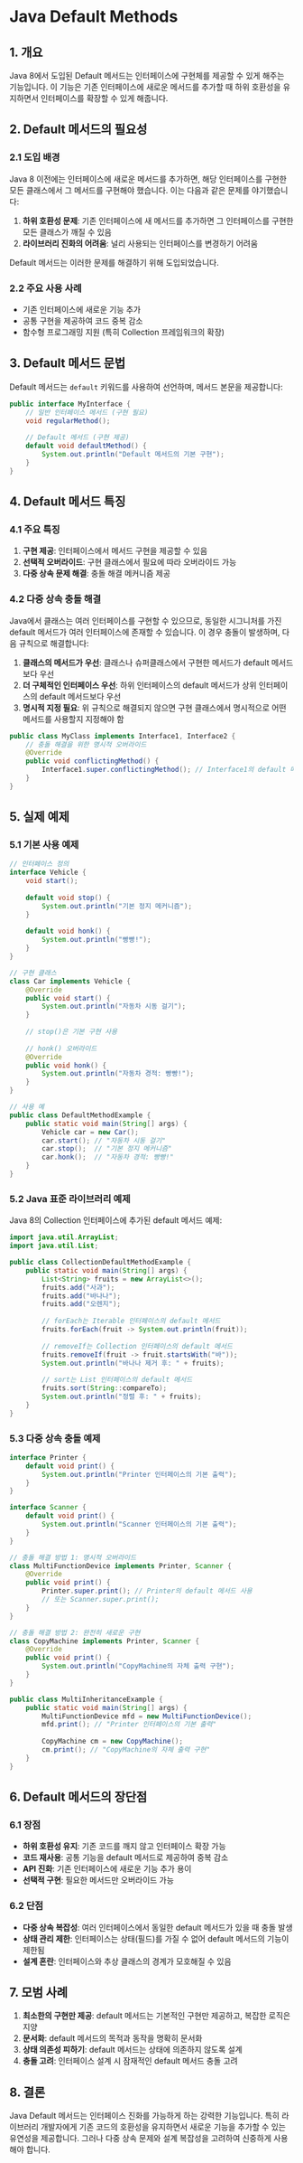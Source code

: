 # Java Default Methods

## 1. 개요

Java 8에서 도입된 Default 메서드는 인터페이스에 구현체를 제공할 수 있게 해주는 기능입니다. 이 기능은 기존 인터페이스에 새로운 메서드를 추가할 때 하위 호환성을 유지하면서 인터페이스를 확장할 수 있게 해줍니다.

## 2. Default 메서드의 필요성

### 2.1 도입 배경

Java 8 이전에는 인터페이스에 새로운 메서드를 추가하면, 해당 인터페이스를 구현한 모든 클래스에서 그 메서드를 구현해야 했습니다. 이는 다음과 같은 문제를 야기했습니다:

1. **하위 호환성 문제**: 기존 인터페이스에 새 메서드를 추가하면 그 인터페이스를 구현한 모든 클래스가 깨질 수 있음
2. **라이브러리 진화의 어려움**: 널리 사용되는 인터페이스를 변경하기 어려움

Default 메서드는 이러한 문제를 해결하기 위해 도입되었습니다.

### 2.2 주요 사용 사례

- 기존 인터페이스에 새로운 기능 추가
- 공통 구현을 제공하여 코드 중복 감소
- 함수형 프로그래밍 지원 (특히 Collection 프레임워크의 확장)

## 3. Default 메서드 문법

Default 메서드는 `default` 키워드를 사용하여 선언하며, 메서드 본문을 제공합니다:

```java
public interface MyInterface {
    // 일반 인터페이스 메서드 (구현 필요)
    void regularMethod();
    
    // Default 메서드 (구현 제공)
    default void defaultMethod() {
        System.out.println("Default 메서드의 기본 구현");
    }
}
```

## 4. Default 메서드 특징

### 4.1 주요 특징

1. **구현 제공**: 인터페이스에서 메서드 구현을 제공할 수 있음
2. **선택적 오버라이드**: 구현 클래스에서 필요에 따라 오버라이드 가능
3. **다중 상속 문제 해결**: 충돌 해결 메커니즘 제공

### 4.2 다중 상속 충돌 해결

Java에서 클래스는 여러 인터페이스를 구현할 수 있으므로, 동일한 시그니처를 가진 default 메서드가 여러 인터페이스에 존재할 수 있습니다. 이 경우 충돌이 발생하며, 다음 규칙으로 해결합니다:

1. **클래스의 메서드가 우선**: 클래스나 슈퍼클래스에서 구현한 메서드가 default 메서드보다 우선
2. **더 구체적인 인터페이스 우선**: 하위 인터페이스의 default 메서드가 상위 인터페이스의 default 메서드보다 우선
3. **명시적 지정 필요**: 위 규칙으로 해결되지 않으면 구현 클래스에서 명시적으로 어떤 메서드를 사용할지 지정해야 함

```java
public class MyClass implements Interface1, Interface2 {
    // 충돌 해결을 위한 명시적 오버라이드
    @Override
    public void conflictingMethod() {
        Interface1.super.conflictingMethod(); // Interface1의 default 메서드 호출
    }
}
```

## 5. 실제 예제

### 5.1 기본 사용 예제

```java
// 인터페이스 정의
interface Vehicle {
    void start();
    
    default void stop() {
        System.out.println("기본 정지 메커니즘");
    }
    
    default void honk() {
        System.out.println("빵빵!");
    }
}

// 구현 클래스
class Car implements Vehicle {
    @Override
    public void start() {
        System.out.println("자동차 시동 걸기");
    }
    
    // stop()은 기본 구현 사용
    
    // honk() 오버라이드
    @Override
    public void honk() {
        System.out.println("자동차 경적: 빵빵!");
    }
}

// 사용 예
public class DefaultMethodExample {
    public static void main(String[] args) {
        Vehicle car = new Car();
        car.start(); // "자동차 시동 걸기"
        car.stop();  // "기본 정지 메커니즘"
        car.honk();  // "자동차 경적: 빵빵!"
    }
}
```

### 5.2 Java 표준 라이브러리 예제

Java 8의 Collection 인터페이스에 추가된 default 메서드 예제:

```java
import java.util.ArrayList;
import java.util.List;

public class CollectionDefaultMethodExample {
    public static void main(String[] args) {
        List<String> fruits = new ArrayList<>();
        fruits.add("사과");
        fruits.add("바나나");
        fruits.add("오렌지");
        
        // forEach는 Iterable 인터페이스의 default 메서드
        fruits.forEach(fruit -> System.out.println(fruit));
        
        // removeIf는 Collection 인터페이스의 default 메서드
        fruits.removeIf(fruit -> fruit.startsWith("바"));
        System.out.println("바나나 제거 후: " + fruits);
        
        // sort는 List 인터페이스의 default 메서드
        fruits.sort(String::compareTo);
        System.out.println("정렬 후: " + fruits);
    }
}
```

### 5.3 다중 상속 충돌 예제

```java
interface Printer {
    default void print() {
        System.out.println("Printer 인터페이스의 기본 출력");
    }
}

interface Scanner {
    default void print() {
        System.out.println("Scanner 인터페이스의 기본 출력");
    }
}

// 충돌 해결 방법 1: 명시적 오버라이드
class MultiFunctionDevice implements Printer, Scanner {
    @Override
    public void print() {
        Printer.super.print(); // Printer의 default 메서드 사용
        // 또는 Scanner.super.print();
    }
}

// 충돌 해결 방법 2: 완전히 새로운 구현
class CopyMachine implements Printer, Scanner {
    @Override
    public void print() {
        System.out.println("CopyMachine의 자체 출력 구현");
    }
}

public class MultiInheritanceExample {
    public static void main(String[] args) {
        MultiFunctionDevice mfd = new MultiFunctionDevice();
        mfd.print(); // "Printer 인터페이스의 기본 출력"
        
        CopyMachine cm = new CopyMachine();
        cm.print(); // "CopyMachine의 자체 출력 구현"
    }
}
```

## 6. Default 메서드의 장단점

### 6.1 장점

- **하위 호환성 유지**: 기존 코드를 깨지 않고 인터페이스 확장 가능
- **코드 재사용**: 공통 기능을 default 메서드로 제공하여 중복 감소
- **API 진화**: 기존 인터페이스에 새로운 기능 추가 용이
- **선택적 구현**: 필요한 메서드만 오버라이드 가능

### 6.2 단점

- **다중 상속 복잡성**: 여러 인터페이스에서 동일한 default 메서드가 있을 때 충돌 발생
- **상태 관리 제한**: 인터페이스는 상태(필드)를 가질 수 없어 default 메서드의 기능이 제한됨
- **설계 혼란**: 인터페이스와 추상 클래스의 경계가 모호해질 수 있음

## 7. 모범 사례

1. **최소한의 구현만 제공**: default 메서드는 기본적인 구현만 제공하고, 복잡한 로직은 지양
2. **문서화**: default 메서드의 목적과 동작을 명확히 문서화
3. **상태 의존성 피하기**: default 메서드는 상태에 의존하지 않도록 설계
4. **충돌 고려**: 인터페이스 설계 시 잠재적인 default 메서드 충돌 고려

## 8. 결론

Java Default 메서드는 인터페이스 진화를 가능하게 하는 강력한 기능입니다. 특히 라이브러리 개발자에게 기존 코드의 호환성을 유지하면서 새로운 기능을 추가할 수 있는 유연성을 제공합니다. 그러나 다중 상속 문제와 설계 복잡성을 고려하여 신중하게 사용해야 합니다.